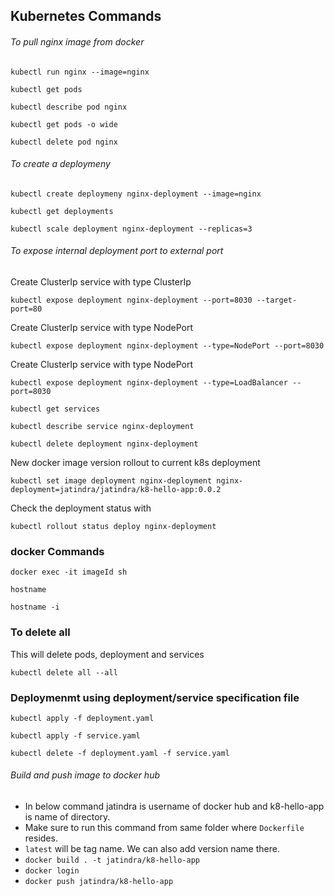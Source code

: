 ## Kubernetes Commands

###### To pull nginx image from docker

`kubectl run nginx --image=nginx`

`kubectl get pods`

`kubectl describe pod nginx`

`kubectl get pods -o wide`

`kubectl delete pod nginx`

###### To create a deploymeny
`kubectl create deploymeny nginx-deployment --image=nginx`

`kubectl get deployments`

`kubectl scale deployment nginx-deployment --replicas=3`

###### To expose internal deployment port to external port

Create ClusterIp service with type ClusterIp

`kubectl expose deployment nginx-deployment --port=8030 --target-port=80`

Create ClusterIp service with type NodePort

`kubectl expose deployment nginx-deployment --type=NodePort --port=8030`

Create ClusterIp service with type NodePort

`kubectl expose deployment nginx-deployment --type=LoadBalancer --port=8030`

`kubectl get services`

`kubectl describe service nginx-deployment`

`kubectl delete deployment nginx-deployment`

New docker image version rollout to current k8s deployment

`kubectl set image deployment nginx-deployment nginx-deployment=jatindra/jatindra/k8-hello-app:0.0.2`

Check the deployment status with

`kubectl rollout status deploy nginx-deployment`

### docker Commands
`docker exec -it imageId sh`

`hostname`

`hostname -i`

### To delete all

This will delete pods, deployment and services

`kubectl delete all --all`

### Deploymenmt using deployment/service specification file

`kubectl apply -f deployment.yaml`

`kubectl apply -f service.yaml`

`kubectl delete -f deployment.yaml -f service.yaml`

###### Build and push image to docker hub

- In below command jatindra is username of docker hub and k8-hello-app is name of directory.
- Make sure to run this command from same folder where `Dockerfile` resides.
- `latest` will be tag name. We can also add version name there.
- `docker build . -t jatindra/k8-hello-app`
- `docker login`
- `docker push jatindra/k8-hello-app`


